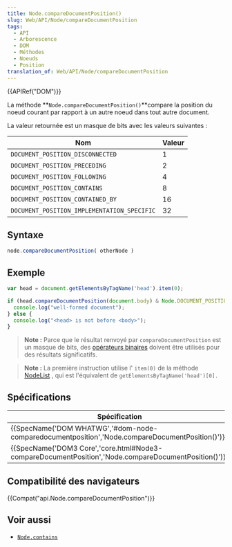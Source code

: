 ```yaml
---
title: Node.compareDocumentPosition()
slug: Web/API/Node/compareDocumentPosition
tags:
  - API
  - Arborescence
  - DOM
  - Méthodes
  - Noeuds
  - Position
translation_of: Web/API/Node/compareDocumentPosition
---
```

{{APIRef("DOM")}}

La méthode **`Node.compareDocumentPosition()`**compare la position du noeud courant par rapport à un autre noeud dans tout autre document.

La valeur retournée est un masque de bits avec les valeurs suivantes :

| Nom                                         | Valeur |
| ------------------------------------------- | ------ |
| `DOCUMENT_POSITION_DISCONNECTED`            | 1      |
| `DOCUMENT_POSITION_PRECEDING`               | 2      |
| `DOCUMENT_POSITION_FOLLOWING`               | 4      |
| `DOCUMENT_POSITION_CONTAINS`                | 8      |
| `DOCUMENT_POSITION_CONTAINED_BY`            | 16     |
| `DOCUMENT_POSITION_IMPLEMENTATION_SPECIFIC` | 32     |

## Syntaxe

```js
node.compareDocumentPosition( otherNode )
```

## Exemple

```js
var head = document.getElementsByTagName('head').item(0);

if (head.compareDocumentPosition(document.body) & Node.DOCUMENT_POSITION_FOLLOWING) {
  console.log("well-formed document");
} else {
  console.log("<head> is not before <body>");
}
```

> **Note :** Parce que le résultat renvoyé par `compareDocumentPosition` est un masque de bits, des [opérateurs binaires](/fr/docs/Web/JavaScript/Reference/Op%C3%A9rateurs/Op%C3%A9rateurs_binaires) doivent être utilisés pour des résultats significatifs.

> **Note :** La première instruction utilise l' `item(0)` de la méthode [NodeList](/en-US/docs/Web/API/NodeList/item) , qui est l'équivalent de `getElementsByTagName('head')[0].`

## Spécifications

| Spécification                                                                                                                        | Statut                           | Commentaire         |
| ------------------------------------------------------------------------------------------------------------------------------------ | -------------------------------- | ------------------- |
| {{SpecName('DOM WHATWG','#dom-node-comparedocumentposition','Node.compareDocumentPosition()')}}     | {{Spec2('DOM WHATWG')}} |                     |
| {{SpecName('DOM3 Core','core.html#Node3-compareDocumentPosition','Node.compareDocumentPosition()')}} | {{Spec2('DOM3 Core')}}     | Définition initiale |

## Compatibilité des navigateurs

{{Compat("api.Node.compareDocumentPosition")}}

## Voir aussi

- [`Node.contains`](/fr/docs/Web/API/Node/contains)
